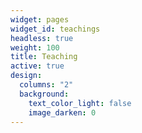 ```yaml
---
widget: pages
widget_id: teachings
headless: true
weight: 100
title: Teaching
active: true
design:
  columns: "2"
  background:
    text_color_light: false
    image_darken: 0
---
```


